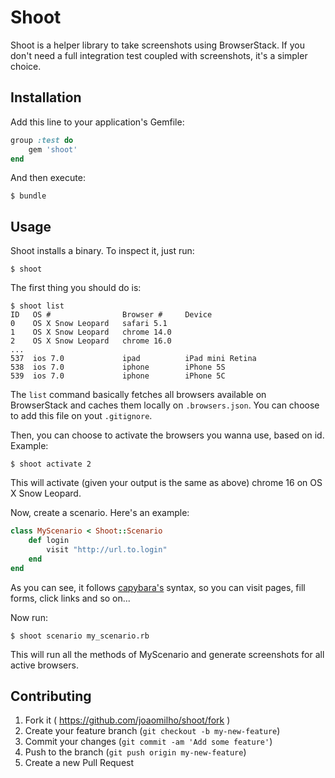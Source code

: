 # Shoot

Shoot is a helper library to take screenshots using BrowserStack. If you don't need a full integration test coupled with screenshots, it's a simpler choice.

## Installation

Add this line to your application's Gemfile:

```ruby
group :test do
	gem 'shoot'
end
```

And then execute:

    $ bundle

## Usage

Shoot installs a binary. To inspect it, just run:

    $ shoot
    
The first thing you should do is:
 
    $ shoot list
	ID   OS #                Browser #     Device
	0    OS X Snow Leopard   safari 5.1
	1    OS X Snow Leopard   chrome 14.0
	2    OS X Snow Leopard   chrome 16.0
	...
	537  ios 7.0             ipad          iPad mini Retina
	538  ios 7.0             iphone        iPhone 5S
	539  ios 7.0             iphone        iPhone 5C
	
The `list` command basically fetches all browsers available on BrowserStack and caches them locally on `.browsers.json`. You can choose to add this file on yout `.gitignore`.

Then, you can choose to activate the browsers you wanna use, based on id. Example:

	$ shoot activate 2

This will activate (given your output is the same as above) chrome 16 on OS X Snow Leopard.

Now, create a scenario. Here's an example:

```ruby
class MyScenario < Shoot::Scenario
	def login
		visit "http://url.to.login"
	end
end
```

As you can see, it follows [capybara's](https://github.com/jnicklas/capybara) syntax, so you can visit pages, fill forms, click links and so on...

Now run:

	$ shoot scenario my_scenario.rb
	
This will run all the methods of MyScenario and generate screenshots for all active browsers.


## Contributing

1. Fork it ( https://github.com/joaomilho/shoot/fork )
2. Create your feature branch (`git checkout -b my-new-feature`)
3. Commit your changes (`git commit -am 'Add some feature'`)
4. Push to the branch (`git push origin my-new-feature`)
5. Create a new Pull Request
